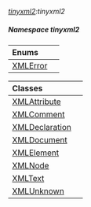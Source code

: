_[tinyxml2](../../modules/tinyxml2/tinyxml2-module.md):tinyxml2_
##### Namespace tinyxml2

| Enums | |
|:---|:---|
| [XMLError](tinyxml2-xmlerror.md) |  |

| Classes | |
|:---|:---|
| [XMLAttribute](tinyxml2-xmlattribute.md) |  |
| [XMLComment](tinyxml2-xmlcomment.md) |  |
| [XMLDeclaration](tinyxml2-xmldeclaration.md) |  |
| [XMLDocument](tinyxml2-xmldocument.md) |  |
| [XMLElement](tinyxml2-xmlelement.md) |  |
| [XMLNode](tinyxml2-xmlnode.md) |  |
| [XMLText](tinyxml2-xmltext.md) |  |
| [XMLUnknown](tinyxml2-xmlunknown.md) |  |
